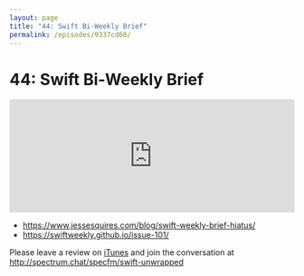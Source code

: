 ```yaml
---
layout: page
title: "44: Swift Bi-Weekly Brief"
permalink: /episodes/9337cd60/
---
```


# 44: Swift Bi-Weekly Brief

<iframe frameBorder="0" height="200px" scrolling="no" seamless src="https://player.simplecast.com/88f0889d-a510-44c4-ab0f-559355cf98c2" width="100%"></iframe>

- https://www.jessesquires.com/blog/swift-weekly-brief-hiatus/
- https://swiftweekly.github.io/issue-101/

Please leave a review on [iTunes](https://itunes.apple.com/us/podcast/swift-unwrapped/id1209817203?mt=2) and join the conversation at http://spectrum.chat/specfm/swift-unwrapped
